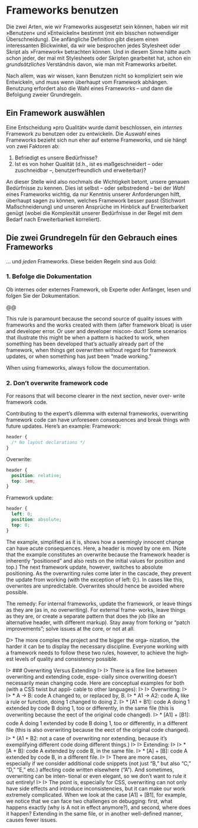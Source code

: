 # Frameworks benutzen

Die zwei Arten, wie wir Frameworks ausgesetzt sein können, haben wir mit »Benutzen« und »Entwickeln« bestimmt (mit ein bisschen notwendiger Überschneidung). Die anfängliche Definition gibt diesem einen interessanten Blickwinkel, da wir wie besprochen jedes Stylesheet oder Skript als »Framework« betrachten können. Und in diesem Sinne hätte auch schon jeder, der mal mit Stylesheets oder Skripten gearbeitet hat, schon ein _grundsätzliches_ Verständnis davon, wie man mit Frameworks arbeitet.

Nach allem, was wir wissen, kann Benutzen nicht so kompliziert sein wie Entwickeln, und muss wenn überhaupt vom Framework abhängen. Benutzung erfordert also die Wahl eines Frameworks – und dann die Befolgung zweier Grundregeln.

## Ein Framework auswählen

Eine Entscheidung »pro Qualität« wurde damit beschlossen, ein _internes_ Framework zu benutzen oder zu entwickeln. Die _Auswahl_ eines Frameworks bezieht sich nun eher auf externe Frameworks, und sie hängt von zwei Faktoren ab:

1. Befriedigt es unsere Bedürfnisse?
2. Ist es von hoher Qualität (d.h., ist es maßgeschneidert – oder zuschneidbar –, benutzerfreundlich und erweiterbar)?

An dieser Stelle wird also nochmals die Wichtigkeit betont, unsere genauen Bedürfnisse zu kennen. Dies ist selbst – oder selbstredend – bei der _Wahl_ eines Frameworks wichtig, da nur Kenntnis unserer Anforderungen hilft, überhaupt sagen zu können, welches Framework besser passt (Stichwort Maßschneiderung) und unseren Ansprüche im Hinblick auf Erweiterbarkeit genügt (wobei die Komplexität unserer Bedürfnisse in der Regel mit dem Bedarf nach Erweiterbarkeit korreliert). 

## Die zwei Grundregeln für den Gebrauch eines Frameworks

…&nbsp;und _jeden_ Frameworks. Diese beiden Regeln sind aus Gold:

### 1. Befolge die Dokumentation

Ob internes oder externes Framework, ob Experte oder Anfänger, lesen und folgen Sie der Dokumentation.

@@

This rule is paramount because the second source of quality issues
with frameworks and the works created with them (after framework
bloat) is user and developer error. Or user and developer miscon‐
duct! Some scenarios that illustrate this might be when a pattern is
hacked to work, when something has been developed that’s actually
already part of the framework, when things get overwritten without
regard for framework updates, or when something has just been
“made working.”

When using frameworks, always follow the documentation.

### 2. Don’t overwrite framework code

For reasons that will become clearer in the next section, never over‐
write framework code.

Contributing to the expert’s dilemma with external frameworks,
overwriting framework code can have unforeseen consequences and
break things with future updates. Here’s an example:
Framework:

```css
header {
  /* No layout declarations */
}
```

Overwrite:

```css
header {
  position: relative;
  top: 1em;
}
```

Framework update:

```css
header {
  left: 0;
  position: absolute;
  top: 0;
}
```

The example, simplified as it is, shows how a seemingly innocent
change can have acute consequences. Here, a header is moved by
one em. (Note that the example constitutes an overwrite because the
framework header is inherently “positioned” and also rests on the
initial values for position and top.) The next framework update,
however, switches to absolute positioning. As the overwriting rules
come later in the cascade, they prevent the update from working
(with the exception of left: 0;). In cases like this, overwrites are
unpredictable. Overwrites should hence be avoided where possible.

The remedy: For internal frameworks, update the framework, or
leave things as they are (as in, no overwriting). For external frame‐
works, leave things as they are, or create a separate pattern that does
the job (like an alternative header, with different markup). Stay away
from forking or “patch improvements”; solve issues at the core, or
not at all.

D> The more complex the project and the bigger the orga‐
nization, the harder it can be to display the necessary
discipline. Everyone working with a framework needs
to follow these two rules, however, to achieve the high‐
est levels of quality and consistency possible.

I> ### Overwriting Versus Extending
I>
I> There is a fine line between overwriting and extending code, espe‐
cially since overwriting doesn’t necessarily mean changing code.
Here are conceptual examples for both (with a CSS twist but appli‐
cable to other languages):
I>
I> Overwriting:
I>
I> * A → B: code A changed to, or replaced by, B.
I> * A1 → A2: code A, like a rule or function, doing 1 changed to
doing 2.
I> * [A1 + B1]: code A doing 1 extended by code B doing 1, too or
differently, in the same file (this is overwriting because the
eect of the original code changed).
I> * [A1] + [B1]: code A doing 1 extended by code B doing 1, too or
differently, in a different file (this is also overwriting because
the eect of the original code changed).
I> * (A1 + B2: not a case of overwriting nor extending, because it’s
exemplifying different code doing different things.)
I> 
I> Extending:
I> 
I> * [A + B]: code A extended by code B, in the same file.
I> * [A] + [B]: code A extended by code B, in a different file.
I> 
I> There are more cases, especially if we consider additional code
snippets (not just “B,” but also “C,” “D,” “E,” etc.) affecting code
written elsewhere (“A”). And sometimes, overwriting can be inten‐
tional or even elegant, so we don’t want to rule it out entirely!
I> 
I> The point is, especially for CSS, overwriting can not only have side
effects and introduce inconsistencies, but it can make our work
extremely complicated. When we look at the case [A1] + [B1], for
example, we notice that we can face two challenges on debugging:
first, what happens exactly (why is A not in effect anymore?), and
second, where does it happen? Extending in the same file, or in
another well-defined manner, causes fewer issues.